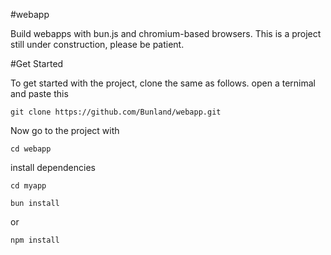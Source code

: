 #webapp

Build webapps with bun.js and chromium-based browsers.
This is a project still under construction, please be patient.

#Get Started

To get started with the project, clone the same as follows. open a ternimal and paste this

``` 
git clone https://github.com/Bunland/webapp.git
```
Now go to the project with
```
cd webapp
```

install dependencies 

```
cd myapp 
```

```
bun install
```
or

```
npm install
```
